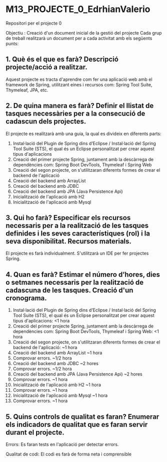 # M13_PROJECTE_0_EdrhianValerio

Repositori per el projecte 0

Objectiu : Creació d'un document inicial de la gestió del projecte
Cada grup de treball realitzarà un document per a cada activitat amb els següents punts:

## 1. Què és el que es farà? Descripció projecte/acció a realitzar.

Aquest projecte es tracta d'aprendre com fer una aplicació web amb el framework de Spring, utilitzant eines i recursos com: Spring Tool Suite, Thymeleaf, JPA, etc.

## 2. De quina manera es farà? Definir el llistat de tasques necessàries per a la consecució de cadascun dels projectes.

El projecte es realitzarà amb una guia, la qual es divideix en diferents parts:

1. Instal·lació del Plugin de Spring dins d’Eclipse / Instal·lació del Spring Tool Suite (STS), el qual és un Eclipse personalitzat per crear aquest tipus d'aplicacions
2. Creació del primer projecte Spring, juntament amb la descàrrega de dependències com: Spring Boot DevTools, Thymeleaf i Spring Web
3. Creació del segon projecte, on s'utilitzaran diferents formes de crear el backend de l'aplicació
4. Creació del backend amb ArrayList
5. Creació del backend amb JDBC
6. Creació del backend amb JPA (Java Persistence Api)
7. Inicialització de l'aplicació amb H2
8. Inicialització de l'aplicació amb Mysql

## 3. Qui ho farà? Especificar els recursos necessaris per a la realització de les tasques definides i les seves característiques (rol) i la seva disponibilitat. Recursos materials.

El projecte es farà individualment. S'utilitzarà un IDE per fer projectes Spring.

## 4. Quan es farà? Estimar el número d’hores, dies o setmanes necessaris per la realització de cadascuna de les tasques. Creació d'un cronograma.

1. Instal·lació del Plugin de Spring dins d’Eclipse / Instal·lació del Spring Tool Suite (STS), el qual és un Eclipse personalitzat per crear aquest tipus d'aplicacions: <1 hora
2. Creació del primer projecte Spring, juntament amb la descàrrega de dependències com: Spring Boot DevTools, Thymeleaf i Spring Web: <1 hora
3. Creació del segon projecte, on s'utilitzaran diferents formes de crear el backend de l'aplicació: ~1 hora
4. Creació del backend amb ArrayList ~1 hora
5. Comprovar errors. ~1/2 hora
6. Creació del backend amb JDBC ~2 hores
7. Comprovar errors. ~1/2 hora
8. Creació del backend amb JPA (Java Persistence Api) ~2 hores
9. Comprovar errors. ~1 hora
10. Inicialització de l'aplicació amb H2 ~1 hora
11. Comprovar errors. ~1 hora
12. Inicialització de l'aplicació amb Mysql ~1 hora
13. Comprovar errors. ~1 hora

## 5. Quins controls de qualitat es faran? Enumerar els indicadors de qualitat que es faran servir durant el projecte.

Errors: Es faran tests en l'aplicació per detectar errors.

Qualitat de codi: El codi es farà de forma neta i comprensible

